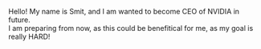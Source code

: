 Hello! My name is Smit, and I am wanted to become CEO of NVIDIA in future.
<br>
I am preparing from now, as this could be benefitical for me, as my goal is really HARD!
